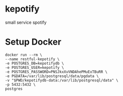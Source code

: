# kepotify
small service spotify

# Setup Docker
```shell
docker run --rm \
--name restful-kepotify \
-e POSTGRES_DB=kepotifydb \
-e POSTGRES_USER=kepotify \
-e POSTGRES_PASSWORD=PNSJkxXvVNDAhePMuExTBuRR \
-e PGDATA=/var/lib/postgresql/data/pgdata \
-v "$PWD/kepotifydb-data:/var/lib/postgresql/data" \
-p 5432:5432 \
postgres
```
